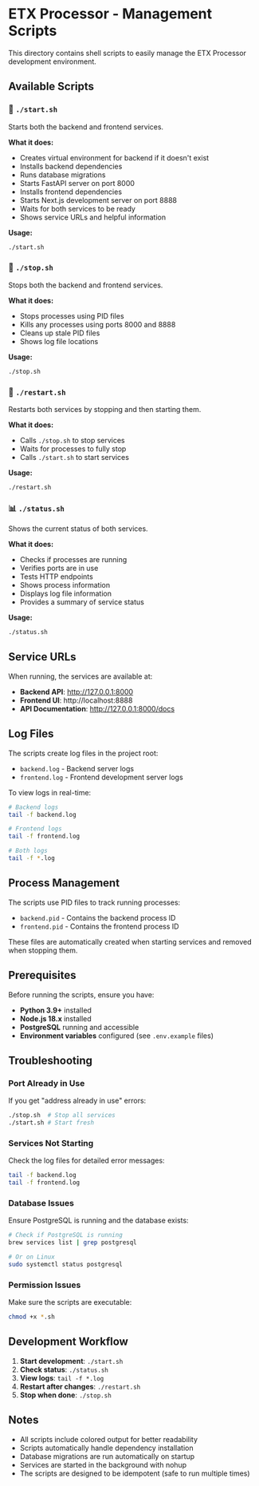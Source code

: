# ETX Processor - Management Scripts

This directory contains shell scripts to easily manage the ETX Processor development environment.

## Available Scripts

### 🚀 `./start.sh`
Starts both the backend and frontend services.

**What it does:**
- Creates virtual environment for backend if it doesn't exist
- Installs backend dependencies
- Runs database migrations
- Starts FastAPI server on port 8000
- Installs frontend dependencies
- Starts Next.js development server on port 8888
- Waits for both services to be ready
- Shows service URLs and helpful information

**Usage:**
```bash
./start.sh
```

### 🛑 `./stop.sh`
Stops both the backend and frontend services.

**What it does:**
- Stops processes using PID files
- Kills any processes using ports 8000 and 8888
- Cleans up stale PID files
- Shows log file locations

**Usage:**
```bash
./stop.sh
```

### 🔄 `./restart.sh`
Restarts both services by stopping and then starting them.

**What it does:**
- Calls `./stop.sh` to stop services
- Waits for processes to fully stop
- Calls `./start.sh` to start services

**Usage:**
```bash
./restart.sh
```

### 📊 `./status.sh`
Shows the current status of both services.

**What it does:**
- Checks if processes are running
- Verifies ports are in use
- Tests HTTP endpoints
- Shows process information
- Displays log file information
- Provides a summary of service status

**Usage:**
```bash
./status.sh
```

## Service URLs

When running, the services are available at:

- **Backend API**: http://127.0.0.1:8000
- **Frontend UI**: http://localhost:8888
- **API Documentation**: http://127.0.0.1:8000/docs

## Log Files

The scripts create log files in the project root:

- `backend.log` - Backend server logs
- `frontend.log` - Frontend development server logs

To view logs in real-time:
```bash
# Backend logs
tail -f backend.log

# Frontend logs
tail -f frontend.log

# Both logs
tail -f *.log
```

## Process Management

The scripts use PID files to track running processes:

- `backend.pid` - Contains the backend process ID
- `frontend.pid` - Contains the frontend process ID

These files are automatically created when starting services and removed when stopping them.

## Prerequisites

Before running the scripts, ensure you have:

- **Python 3.9+** installed
- **Node.js 18.x** installed
- **PostgreSQL** running and accessible
- **Environment variables** configured (see `.env.example` files)

## Troubleshooting

### Port Already in Use
If you get "address already in use" errors:
```bash
./stop.sh  # Stop all services
./start.sh # Start fresh
```

### Services Not Starting
Check the log files for detailed error messages:
```bash
tail -f backend.log
tail -f frontend.log
```

### Database Issues
Ensure PostgreSQL is running and the database exists:
```bash
# Check if PostgreSQL is running
brew services list | grep postgresql

# Or on Linux
sudo systemctl status postgresql
```

### Permission Issues
Make sure the scripts are executable:
```bash
chmod +x *.sh
```

## Development Workflow

1. **Start development**: `./start.sh`
2. **Check status**: `./status.sh`
3. **View logs**: `tail -f *.log`
4. **Restart after changes**: `./restart.sh`
5. **Stop when done**: `./stop.sh`

## Notes

- All scripts include colored output for better readability
- Scripts automatically handle dependency installation
- Database migrations are run automatically on startup
- Services are started in the background with nohup
- The scripts are designed to be idempotent (safe to run multiple times)
